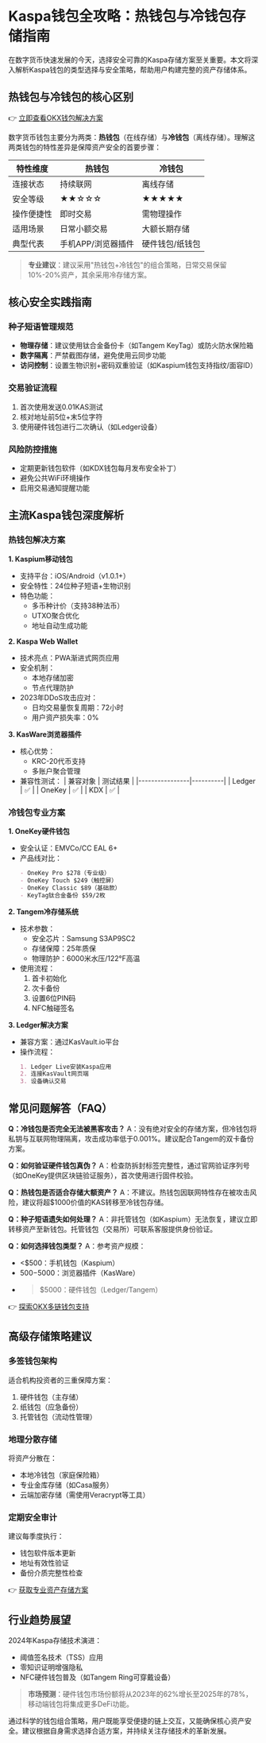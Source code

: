 # Kaspa钱包全攻略：热钱包与冷钱包存储指南

在数字货币快速发展的今天，选择安全可靠的Kaspa存储方案至关重要。本文将深入解析Kaspa钱包的类型选择与安全策略，帮助用户构建完整的资产存储体系。

## 热钱包与冷钱包的核心区别
👉 [立即查看OKX钱包解决方案](https://bit.ly/okx_welcome)

数字货币钱包主要分为两类：**热钱包**（在线存储）与**冷钱包**（离线存储）。理解这两类钱包的特性差异是保障资产安全的首要步骤：

| 特性维度       | 热钱包                     | 冷钱包                     |
|----------------|----------------------------|----------------------------|
| 连接状态       | 持续联网                   | 离线存储                   |
| 安全等级       | ★★☆☆☆                     | ★★★★★                     |
| 操作便捷性     | 即时交易                   | 需物理操作                 |
| 适用场景       | 日常小额交易               | 大额长期存储               |
| 典型代表       | 手机APP/浏览器插件          | 硬件钱包/纸钱包            |

> **专业建议**：建议采用"热钱包+冷钱包"的组合策略，日常交易保留10%-20%资产，其余采用冷存储方案。

## 核心安全实践指南

### 种子短语管理规范
- **物理存储**：建议使用钛合金备份卡（如Tangem KeyTag）或防火防水保险箱
- **数字隔离**：严禁截图存储，避免使用云同步功能
- **访问控制**：设置生物识别+密码双重验证（如Kaspium钱包支持指纹/面容ID）

### 交易验证流程
1. 首次使用发送0.01KAS测试
2. 核对地址前5位+末5位字符
3. 使用硬件钱包进行二次确认（如Ledger设备）

### 风险防控措施
- 定期更新钱包软件（如KDX钱包每月发布安全补丁）
- 避免公共WiFi环境操作
- 启用交易通知提醒功能

## 主流Kaspa钱包深度解析

### 热钱包解决方案
**1. Kaspium移动钱包**
- 支持平台：iOS/Android（v1.0.1+）
- 安全特性：24位种子短语+生物识别
- 特色功能：
  - 多币种计价（支持38种法币）
  - UTXO聚合优化
  - 地址自动生成功能

**2. Kaspa Web Wallet**
- 技术亮点：PWA渐进式网页应用
- 安全机制：
  - 本地存储加密
  - 节点代理防护
- 2023年DDoS攻击应对：
  - 日均交易量恢复周期：72小时
  - 用户资产损失率：0%

**3. KasWare浏览器插件**
- 核心优势：
  - KRC-20代币支持
  - 多账户聚合管理
- 兼容性测试：
  | 兼容对象       | 测试结果 |
  |----------------|----------|
  | Ledger         | ✅       |
  | OneKey         | ✅       |
  | KDX            | ✅       |

### 冷钱包专业方案
**1. OneKey硬件钱包**
- 安全认证：EMVCo/CC EAL 6+
- 产品线对比：
  ```markdown
  - OneKey Pro $278（专业级）
  - OneKey Touch $249（触控屏）
  - OneKey Classic $89（基础款）
  - KeyTag钛合金备份 $59/2枚
  ```

**2. Tangem冷存储系统**
- 技术参数：
  - 安全芯片：Samsung S3AP9SC2
  - 存储保障：25年质保
  - 物理防护：6000米水压/122°F高温
- 使用流程：
  1. 首卡初始化
  2. 次卡备份
  3. 设置6位PIN码
  4. NFC触碰签名

**3. Ledger解决方案**
- 兼容方案：通过KasVault.io平台
- 操作流程：
  ```markdown
  1. Ledger Live安装Kaspa应用
  2. 连接KasVault网页端
  3. 设备确认交易
  ```

## 常见问题解答（FAQ）

**Q：冷钱包是否完全无法被黑客攻击？**
A：没有绝对安全的存储方案，但冷钱包将私钥与互联网物理隔离，攻击成功率低于0.001%。建议配合Tangem的双卡备份方案。

**Q：如何验证硬件钱包真伪？**
A：检查防拆封标签完整性，通过官网验证序列号（如OneKey提供区块链验证服务），首次使用进行固件校验。

**Q：热钱包是否适合存储大额资产？**
A：不建议。热钱包因联网特性存在被攻击风险，建议将超$1000价值的KAS转移至冷钱包存储。

**Q：种子短语遗失如何处理？**
A：非托管钱包（如Kaspium）无法恢复，建议立即转移资产至新钱包。托管钱包（交易所）可联系客服提供身份验证。

**Q：如何选择钱包类型？**
A：参考资产规模：
- <$500：手机钱包（Kaspium）
- $500-$5000：浏览器插件（KasWare）
- >$5000：硬件钱包（Ledger/Tangem）

👉 [探索OKX多链钱包支持](https://bit.ly/okx_welcome)

## 高级存储策略建议

### 多签钱包架构
适合机构投资者的三重保障方案：
1. 硬件钱包（主存储）
2. 纸钱包（应急备份）
3. 托管钱包（流动性管理）

### 地理分散存储
将资产分散在：
- 本地冷钱包（家庭保险箱）
- 专业金库存储（如Casa服务）
- 云端加密存储（需使用Veracrypt等工具）

### 定期安全审计
建议每季度执行：
- 钱包软件版本更新
- 地址有效性验证
- 备份介质完整性检查

👉 [获取专业资产存储方案](https://bit.ly/okx_welcome)

## 行业趋势展望

2024年Kaspa存储技术演进：
- 阈值签名技术（TSS）应用
- 零知识证明增强隐私
- NFC硬件钱包普及（如Tangem Ring可穿戴设备）

> **市场预测**：硬件钱包市场份额将从2023年的62%增长至2025年的78%，移动端钱包将集成更多DeFi功能。

通过科学的钱包组合策略，用户既能享受便捷的链上交互，又能确保核心资产安全。建议根据自身需求选择合适方案，并持续关注存储技术的革新发展。